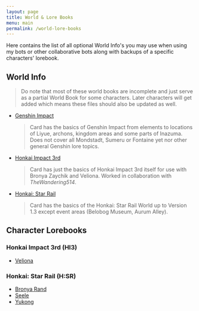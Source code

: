 ```yaml
---
layout: page
title: World & Lore Books
menu: main
permalink: /world-lore-books
---
```


Here contains the list of all optional World Info's you may use when using my bots or other collaborative bots along with backups of a specific characters' lorebook.

## World Info

> Do note that most of these world books are incomplete and just serve as a partial World Book for some characters. Later characters will get added which means these files should also be updated as well.

- [Genshin Impact](world-info/GI-Core.json)
   > Card has the basics of Genshin Impact from elements to locations of Liyue, archons, kingdom areas and some parts of Inazuma. Does not cover all Mondstadt, Sumeru or Fontaine yet nor other general Genshin lore topics.

- [Honkai Impact 3rd](world-info/HI3-Core.json)
   > Card has just the basics of Honkai Impact 3rd itself for use with Bronya Zaychik and Veliona. Worked in collaboration with *TheWandering514*.

- [Honkai: Star Rail](world-info/HSR.json)
   > Card has the basics of the Honkai: Star Rail World up to Version 1.3 except event areas (Belobog Museum, Aurum Alley).

## Character Lorebooks

### Honkai Impact 3rd (HI3)
- [Veliona](./world-info/Veliona_Lorebook_HI3.json)

### Honkai: Star Rail (H:SR)
- [Bronya Rand](./world-info/Bronya-WI.json)
- [Seele](./world-info/Seele-WI.json)
- [Yukong](./world-info/Yukong-WI.json)
